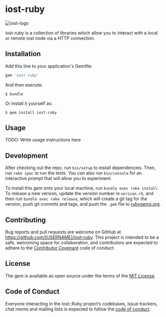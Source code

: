# iost-ruby
![iost-logo](https://user-images.githubusercontent.com/653729/55229201-aa0f2200-525f-11e9-97d1-33684d8a0088.png)

iost-ruby is a collection of libraries which allow you to interact with a local or remote iost node via a HTTP connection.


## Installation

Add this line to your application's Gemfile:

```ruby
gem 'iost-ruby'
```

And then execute:

    $ bundle

Or install it yourself as:

    $ gem install iost-ruby

## Usage

TODO: Write usage instructions here

## Development

After checking out the repo, run `bin/setup` to install dependencies. Then, run `rake spec` to run the tests. You can also run `bin/console` for an interactive prompt that will allow you to experiment.

To install this gem onto your local machine, run `bundle exec rake install`. To release a new version, update the version number in `version.rb`, and then run `bundle exec rake release`, which will create a git tag for the version, push git commits and tags, and push the `.gem` file to [rubygems.org](https://rubygems.org).

## Contributing

Bug reports and pull requests are welcome on GitHub at https://github.com/[USERNAME]/iost-ruby. This project is intended to be a safe, welcoming space for collaboration, and contributors are expected to adhere to the [Contributor Covenant](http://contributor-covenant.org) code of conduct.

## License

The gem is available as open source under the terms of the [MIT License](https://opensource.org/licenses/MIT).

## Code of Conduct

Everyone interacting in the Iost::Ruby project’s codebases, issue trackers, chat rooms and mailing lists is expected to follow the [code of conduct](https://github.com/kosamit/iost-ruby/blob/master/CODE_OF_CONDUCT.md).

